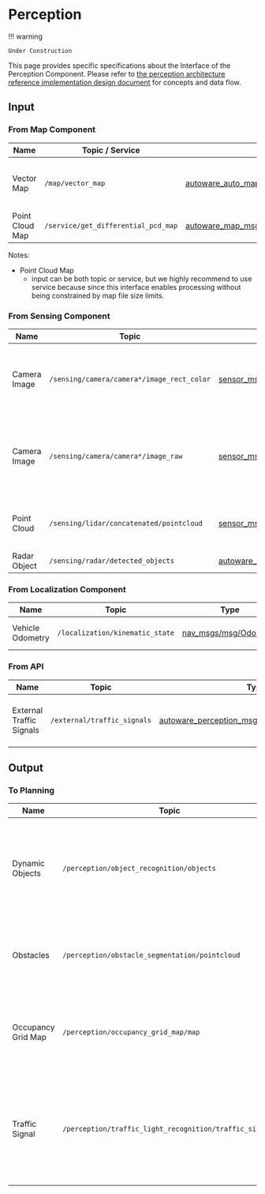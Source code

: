 # Perception

!!! warning

    Under Construction

This page provides specific specifications about the Interface of the Perception Component. Please refer to [the perception architecture reference implementation design document](../../autoware-architecture/perception/reference_implementation.md) for concepts and data flow.

## Input

### From Map Component

| Name            | Topic / Service                     | Type                                                                                                                                                                       | Description                                  |
| --------------- | ----------------------------------- | -------------------------------------------------------------------------------------------------------------------------------------------------------------------------- | -------------------------------------------- |
| Vector Map      | `/map/vector_map`                   | [autoware_auto_mapping_msgs/msg/HADMapBin](https://github.com/tier4/autoware_auto_msgs/blob/tier4/main/autoware_auto_mapping_msgs/msg/HADMapBin.idl)                       | HD Map including the information about lanes |
| Point Cloud Map | `/service/get_differential_pcd_map` | [autoware_map_msgs/srv/GetDifferentialPointCloudMap](https://github.com/autowarefoundation/autoware_msgs/blob/main/autoware_map_msgs/srv/GetDifferentialPointCloudMap.srv) | Point Cloud Map                              |

Notes:

- Point Cloud Map
  - input can be both topic or service, but we highly recommend to use service because since this interface enables processing without being constrained by map file size limits.

### From Sensing Component

| Name         | Topic                                      | Type                                                                                                                                                                                          | Description                                                            |
| ------------ | ------------------------------------------ | --------------------------------------------------------------------------------------------------------------------------------------------------------------------------------------------- | ---------------------------------------------------------------------- |
| Camera Image | `/sensing/camera/camera*/image_rect_color` | [sensor_msgs/Image](https://github.com/ros2/common_interfaces/blob/humble/sensor_msgs/msg/Image.msg)                                                                                          | Camera image data, processed with Lens Distortion Correction (LDC)     |
| Camera Image | `/sensing/camera/camera*/image_raw`        | [sensor_msgs/Image](https://github.com/ros2/common_interfaces/blob/humble/sensor_msgs/msg/Image.msg)                                                                                          | Camera image data, not processed with Lens Distortion Correction (LDC) |
| Point Cloud  | `/sensing/lidar/concatenated/pointcloud`   | [sensor_msgs/PointCloud2](https://github.com/ros2/common_interfaces/blob/humble/sensor_msgs/msg/PointCloud2.msg)                                                                              | Concatenated point cloud from multiple LiDAR sources                   |
| Radar Object | `/sensing/radar/detected_objects`          | [autoware_auto_perception_msgs/msg/DetectedObject](https://gitlab.com/autowarefoundation/autoware.auto/autoware_auto_msgs/-/blob/master/autoware_auto_perception_msgs/msg/DetectedObject.idl) | Radar objects                                                          |

### From Localization Component

| Name             | Topic                           | Type                                                                                                     | Description                |
| ---------------- | ------------------------------- | -------------------------------------------------------------------------------------------------------- | -------------------------- |
| Vehicle Odometry | `/localization/kinematic_state` | [nav_msgs/msg/Odometry](https://github.com/ros2/common_interfaces/blob/humble/nav_msgs/msg/Odometry.msg) | Ego vehicle odometry topic |

### From API

| Name                     | Topic                       | Type                                                                                                                                                                   | Description                                 |
| ------------------------ | --------------------------- | ---------------------------------------------------------------------------------------------------------------------------------------------------------------------- | ------------------------------------------- |
| External Traffic Signals | `/external/traffic_signals` | [autoware_perception_msgs::msg::TrafficSignalArray](https://github.com/autowarefoundation/autoware_msgs/blob/main/autoware_perception_msgs/msg/TrafficSignalArray.msg) | The traffic signals from an external system |

## Output

### To Planning

| Name               | Topic                                                   | Type                                                                                                                                                                     | Description                                                                                               |
| ------------------ | ------------------------------------------------------- | ------------------------------------------------------------------------------------------------------------------------------------------------------------------------ | --------------------------------------------------------------------------------------------------------- |
| Dynamic Objects    | `/perception/object_recognition/objects`                | [autoware_auto_perception_msgs/msg/PredictedObjects](https://github.com/tier4/autoware_auto_msgs/blob/tier4/main/autoware_auto_perception_msgs/msg/PredictedObjects.idl) | Set of dynamic objects with information such as a object class and a shape of the objects                 |
| Obstacles          | `/perception/obstacle_segmentation/pointcloud`          | [sensor_msgs/PointCloud2](https://github.com/ros2/common_interfaces/blob/humble/sensor_msgs/msg/PointCloud2.msg)                                                         | Obstacles, which includes dynamic objects and static objetcs                                              |
| Occupancy Grid Map | `/perception/occupancy_grid_map/map`                    | [nav_msgs/msg/OccupancyGrid](https://docs.ros.org/en/latest/api/nav_msgs/html/msg/OccupancyGrid.html)                                                                    | The map with the imformation about the presence of obstacles and blind spot                               |
| Traffic Signal     | `/perception/traffic_light_recognition/traffic_signals` | [autoware_perception_msgs::msg::TrafficSignalArray](https://github.com/autowarefoundation/autoware_msgs/blob/main/autoware_perception_msgs/msg/TrafficSignalArray.msg)   | The traffic signal information such as a color (green, yellow, read) and an arrow (right, left, straight) |
